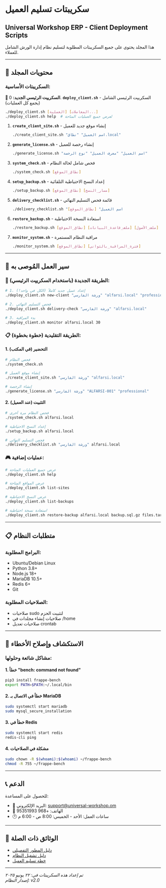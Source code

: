 # سكريبتات تسليم العميل
## Universal Workshop ERP - Client Deployment Scripts

هذا المجلد يحتوي على جميع السكريبتات المطلوبة لتسليم نظام إدارة الورش الشامل للعملاء.

---

## 📁 محتويات المجلد

### السكريبتات الأساسية:

**🚀 السكريپت الرئيسي الجديد:**
0. **`deploy_client.sh`** - السكريپت الرئيسي الشامل (يجمع كل العمليات)
   ```bash
   ./deploy_client.sh [العملية] [المعاملات...]
   ./deploy_client.sh help  # لعرض جميع العمليات المتاحة
   ```

1. **`create_client_site.sh`** - إنشاء موقع جديد للعميل
   ```bash
   ./create_client_site.sh "اسم العميل" "نطاق.local"
   ```

2. **`generate_license.sh`** - إنشاء رخصة للعميل
   ```bash
   ./generate_license.sh "اسم العميل" "معرف العميل" "نوع الرخصة"
   ```

3. **`system_check.sh`** - فحص شامل لحالة النظام
   ```bash
   ./system_check.sh [نطاق_الموقع]
   ```

4. **`setup_backup.sh`** - إعداد النسخ الاحتياطية التلقائية
   ```bash
   ./setup_backup.sh [نطاق_الموقع] [مسار_النسخ]
   ```

5. **`delivery_checklist.sh`** - قائمة فحص التسليم النهائي
   ```bash
   ./delivery_checklist.sh "اسم العميل" [نطاق_الموقع]
   ```

6. **`restore_backup.sh`** - استعادة النسخة الاحتياطية
   ```bash
   ./restore_backup.sh [نطاق_الموقع] [ملف_قاعدة_البيانات] [ملف_الأصول]
   ```

7. **`monitor_system.sh`** - مراقبة النظام المستمرة
   ```bash
   ./monitor_system.sh [نطاق_الموقع] [فترة_المراقبة_بالثواني]
   ```

---

## 🚀 سير العمل المُوصى به

### 🎯 الطريقة الجديدة (باستخدام السكريپت الرئيسي):

```bash
# 1. إعداد عميل جديد كاملاً (الكل في واحد!)
./deploy_client.sh new-client "ورشة الفارسي" "alfarsi.local" "professional"

# 2. فحص التسليم النهائي
./deploy_client.sh delivery-check "ورشة الفارسي" "alfarsi.local"

# 3. بدء المراقبة
./deploy_client.sh monitor alfarsi.local 30
```

### 📋 الطريقة التقليدية (خطوة بخطوة):

#### 1. التحضير (في المكتب)
```bash
# فحص النظام
./system_check.sh

# إنشاء موقع العميل
./create_client_site.sh "ورشة الفارسي" "alfarsi.local"

# إنشاء الرخصة
./generate_license.sh "ورشة الفارسي" "ALFARSI-001" "professional"
```

#### 2. التثبيت (عند العميل)
```bash
# فحص النظام مرة أخرى
./system_check.sh alfarsi.local

# إعداد النسخ الاحتياطية
./setup_backup.sh alfarsi.local

# فحص التسليم النهائي
./delivery_checklist.sh "ورشة الفارسي" alfarsi.local
```

### 🎮 عمليات إضافية:
```bash
# عرض جميع العمليات المتاحة
./deploy_client.sh help

# عرض المواقع المتاحة
./deploy_client.sh list-sites

# عرض النسخ الاحتياطية
./deploy_client.sh list-backups

# استعادة نسخة احتياطية
./deploy_client.sh restore-backup alfarsi.local backup.sql.gz files.tar
```

---

## 📋 متطلبات النظام

### البرامج المطلوبة:
- Ubuntu/Debian Linux
- Python 3.8+
- Node.js 18+
- MariaDB 10.5+
- Redis 6+
- Git

### الصلاحيات المطلوبة:
- صلاحيات sudo لتثبيت الحزم
- صلاحيات إنشاء مجلدات في /home
- صلاحيات تعديل crontab

---

## 🔧 الاستكشاف وإصلاح الأخطاء

### مشاكل شائعة وحلولها:

#### 1. خطأ "bench: command not found"
```bash
pip3 install frappe-bench
export PATH=$PATH:~/.local/bin
```

#### 2. خطأ في الاتصال بـ MariaDB
```bash
sudo systemctl start mariadb
sudo mysql_secure_installation
```

#### 3. خطأ في Redis
```bash
sudo systemctl start redis
redis-cli ping
```

#### 4. مشكلة في الصلاحيات
```bash
sudo chown -R $(whoami):$(whoami) ~/frappe-bench
chmod -R 755 ~/frappe-bench
```

---

## 📞 الدعم

للحصول على المساعدة:
- 📧 البريد الإلكتروني: support@universal-workshop.om
- 📱 الهاتف: +968 95351993
- 🕐 ساعات العمل: الأحد - الخميس: 8:00 ص - 6:00 م

---

## 📄 الوثائق ذات الصلة

- [دليل المطور التفصيلي](../docs/ar/دليل_المطور_التفصيلي.md)
- [دليل تشغيل النظام](../docs/ar/دليل_تشغيل_النظام.md)
- [خطة تسليم العميل](../docs/ar/خطة_تسليم_العميل.md)

---

*تم إعداد هذه السكريبتات في: ٢٢ يونيو ٢٠٢٥*  
*إصدار النظام: v2.0*
